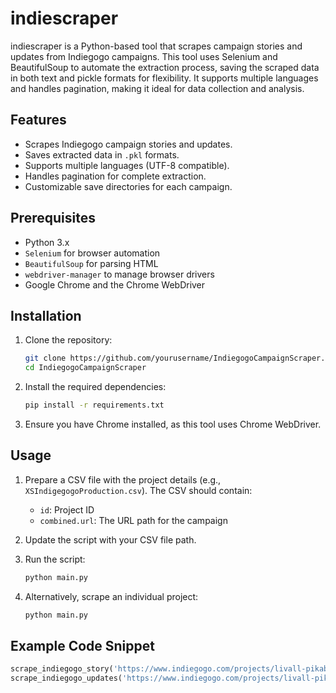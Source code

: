 # indiescraper

indiescraper is a Python-based tool that scrapes campaign stories and updates from Indiegogo campaigns. This tool uses Selenium and BeautifulSoup to automate the extraction process, saving the scraped data in both text and pickle formats for flexibility. It supports multiple languages and handles pagination, making it ideal for data collection and analysis.

## Features
- Scrapes Indiegogo campaign stories and updates.
- Saves extracted data in `.pkl` formats.
- Supports multiple languages (UTF-8 compatible).
- Handles pagination for complete extraction.
- Customizable save directories for each campaign.

## Prerequisites

- Python 3.x
- `Selenium` for browser automation
- `BeautifulSoup` for parsing HTML
- `webdriver-manager` to manage browser drivers
- Google Chrome and the Chrome WebDriver

## Installation

1. Clone the repository:
    ```bash
    git clone https://github.com/yourusername/IndiegogoCampaignScraper.git
    cd IndiegogoCampaignScraper
    ```

2. Install the required dependencies:
    ```bash
    pip install -r requirements.txt
    ```

3. Ensure you have Chrome installed, as this tool uses Chrome WebDriver.

## Usage

1. Prepare a CSV file with the project details (e.g., `XSIndigegogoProduction.csv`). The CSV should contain:
    - `id`: Project ID
    - `combined.url`: The URL path for the campaign

2. Update the script with your CSV file path.

3. Run the script:

    ```bash
    python main.py
    ```

4. Alternatively, scrape an individual project:

    ```bash
    python main.py
    ```

## Example Code Snippet

```python
scrape_indiegogo_story('https://www.indiegogo.com/projects/livall-pikaboost-2-electrify-your-rides-with-ease', 'path_to_save')
scrape_indiegogo_updates('https://www.indiegogo.com/projects/livall-pikaboost-2-electrify-your-rides-with-ease#/updates/all', 'path_to_save')
